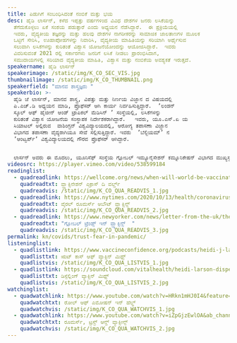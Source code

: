 ```yaml
---
title: ಪಿಡುಗಿಗೆ ಸಂಬಂಧಿಸಿದಂತೆ ನಂಬಿಕೆ ಮತ್ತು ಭಯ
desc: ಹೈಡಿ ಲಾರ್ಸನ್, ಕಳೆದ ಇಪ್ಪತ್ತು ವರ್ಷಗಳಿಂದ ವಿವಿಧ ದೇಶಗಳ ಜನರು ಲಸಿಕೆಯನ್ನು
  ತೆಗೆದುಕೊಳ್ಳಲು ಏಕೆ ಸಂಶಯ ಪಡುತ್ತಾರೆ ಎಂದು ಅಧ್ಯಯನ ನೆಡೆಸಿದ್ದಾರೆ.  ಈ ಪ್ರಕ್ರಿಯೆಯಲ್ಲಿ
  ಇವರು, ವೈದ್ಯಕೀಯ ತಜ್ಞರನ್ನು ಮತ್ತು ಹಲವು ದೇಶಗಳ ನಾಗರೀಕರನ್ನು ಸಾಮಾಜಿಕ ಜಾಲತಾಣಗಳ ಮೂಲಕ
  ಒಟ್ಟಿಗೆ ಸೇರಿಸಿ, ಊಹಾಪೋಹಗಳನ್ನು ನಿವಾರಿಸಿ, ವೈದ್ಯಕೀಯ ಮಾಹಿತಿಯನ್ನು ಸರಿಯಾಗಿ ಅರ್ಥೈಸುವ
  ಸಲುವಾಗಿ ಲಸಿಕೆಗಳನ್ನು ಕುರಿತಂತೆ ವಿಶ್ವಾಸ ಯೋಜನೆಯೋಂದನ್ನು ಆಯೋಜಿಸಿದ್ದಾರೆ.  ಇವರು
  ವಿವರಿಸುವಂತೆ 2021 ರಲ್ಲಿ ಸರ್ಕಾರಗಳು ಜನರಿಗೆ ಲಸಿಕೆ ನೀಡಲು ಪ್ರಾರಂಭಿಸಿದಾಗ,
  ಸಮುದಾಯಗಳಲ್ಲಿ ಸರಿಯಾದ ವೈದ್ಯಕೀಯ ಮಾಹಿತಿ, ವಿಶ್ವಾಸ ಮತ್ತು ನಂಬಿಕೆಯ ಅವಶ್ಯಕತೆ ಇರುತ್ತದೆ.
speakername: ಹೈಡಿ ಲಾರ್ಸನ್
speakerimage: /static/img/K_CO_SEC_VIS.jpg
thumbnailimage: /static/img/K_CO_THUMBNAIL.png
speakerfield: "ಮಾನವ ಶಾಸ್ತ್ರಜ್ಞರು "
speakerbio: >-
  ಹೈಡಿ ಜೆ ಲಾರ್ಸನ್, ಮಾನವ ಶಾಸ್ತ್ರ, ವಿಪತ್ತು ಮತ್ತು ನಿರ್ಣಯ ವಿಜ್ಞಾನ ದ ವಿಷಯದಲ್ಲಿ
  ಪಿ.ಎಚ್.ಡಿ ಅಧ್ಯಯನ ಮಾಡಿ, ಪ್ರೊಫೆಸರ್ ಆಗಿ ಕಾರ್ಯ ನಿರ್ವಹಿಸುತ್ತಿದ್ದಾರೆ.  ʼಲಂಡನ್‌
  ಸ್ಕೂಲ್‌ ಆಫ್‌ ಹೈಜೀನ್‌ ಆಂಡ್‌ ಟ್ರಾಪಿಕಲ್‌ ಮೆಡಿಸಿನ್‌ ʼ ಸಂಸ್ಥೆಯಲ್ಲಿ, ಲಸಿಕೆಗಳನ್ನು
  ಕುರಿತಂತೆ ವಿಶ್ವಾಸ ಯೋಜನೆಯ ಸಂಸ್ಥಾಪಕ ನಿರ್ದೇಶಕರಾಗಿದ್ದಾರೆ.   ಇವರು, ಯೂ.ಎಸ್.ಏ ಯ
  ಸಿಯಾಟಲ್‌ ಅಲ್ಲಿರುವ  ವಾಶಿಂಗ್ಟನ್‌ ವಿಶ್ವವಿದ್ಯಾಲಯದಲ್ಲಿ, ಆರೋಗ್ಯ ತಪಾಸಣಾ ವಿಜ್ಞಾನ
  ವಿಭಾಗದ ತಪಾಸಣಾ ವೈದ್ಯರಾಗಿಯೂ ಸೇವೆ ಸಲ್ಲಿಸುತ್ತಿದ್ದಾರೆ. ಇವರು  ʼಬೆಲ್ಜಿಯಮ್‌ʼ ನ
  ʼಆಂಟ್ವರ್ಪ್‌ʼ ವಿಶ್ವವಿದ್ಯಾಲಯದಲ್ಲಿ ಗೌರವ ಪ್ರೊಫೆಸರ್ ಆಗಿದ್ದಾರೆ.  


  ಲಾರ್ಸನ್ ಅವರು ಈ ಮೊದಲು, ಯೂನಿಸೆಫ್‌ ಸಂಸ್ಥೆಯ ಗ್ಲೋಬಲ್‌ ಇಮ್ಯೂನೈಸೇಶನ್‌ ಕಮ್ನೂನಿಕೇಷನ್‌ ವಿಭಾಗದ ಮುಖ್ಯಸ್ಥರಾಗಿ ʼಜಿ.ಏ.ವಿ.ಐʼ ಕಾರ್ಯಪಡೆಯ ಅಧ್ಯಕ್ಷರಾಗಿ ಸೇವೆ ಸಲ್ಲಿಸಿದ್ದಾರೆ. ಇವರು ವಿಶ್ವ ಆರೋಗ್ಯ ಸಂಸ್ಥೆಯ ʼಸೇಜ್‌ʼ ಕಾರ್ಯ ಸಮೂಹದಲ್ಲಿ ಲಸಿಕೆ ಹಿಂಜರಿಕೆಯನ್ನು ನಿವಾರಿಸಲು ಶ್ರಮ ವಹಿಸಿದ್ದಾರೆ. ಲಸಿಕೆ ಹಿಂಜರಿಕೆಯನ್ನು ಸಮಂಜಸವಾಗಿ ನಿವಾರಿಸಲು ವಿಶ್ವ ಆರೋಗ್ಯ ಸಂಸ್ಥೆಯಲ್ಲಿ ʼವಿ.ಸಿ.ಪಿʼ ಕೇಂದ್ರವಿದೆ.  ಸಾಮಾಜಿಕ ಮತ್ತು ರಾಜಕೀಯ ಹಸ್ತಕ್ಷೇಪವು ಸ್ವಾಸ್ಥ್ಯ ಸಂಬಂಧಿತ ನೀತಿಗಳ ಮೇಲೆ ಹೇಗೆ ಪ್ರಭಾವವನ್ನು ಉಂಟು ಮಾಡುತ್ತವೆ ಎಂಬ ವಿಷಯವನ್ನು ಕುರಿತಂತೆ ಅಧ್ಯಯನ ನೆಡೆಸಿದ್ದಾರೆ.  ತಪಾಸಣಾ ಪ್ರಕ್ರಿಯೆಯಿಂದ ಹಿಡಿದು, ಲಸಿಕೆ ನೀಡುವವರೆಗೆ ಎಲ್ಲ ಹಂತಗಳಲ್ಲೂ  ಎದುರಾಗುವ ತೊಂದರೆಗಳ ಮತ್ತು ಗಾಳಿ ಸುದ್ದಿಗಳ ನಿರ್ವಹಣೆ ಹಾಗೂ ಸಾರ್ವಜನಿಕ ವಿಶ್ವಾಸವನ್ನು ಯಾವ ಬಗೆಯಲ್ಲಿ ಗಳಿಸಬೇಕು ಎಂಬ ನಿಟ್ಟನಲ್ಲಿ ಪ್ರಮುಖವಾಗಿ ಸಂಶೋಧನೆ ನೆಡೆಸಿದ್ದಾರೆ.
videosrc: https://player.vimeo.com/video/538599184
readinglist:
  - quadreadlink: https://wellcome.org/news/when-will-world-be-vaccinated-against-covid-19
    quadreadtxt: ವ್ಹ್ಯಾಕ್ಸಿನೇಶನ್‌ ಎಕ್ರಾಸ್‌ ದಿ ವರ್ಲ್ಡ್‌
    quadreadvis: /static/img/K_CO_QUA_READVIS_1.jpg
  - quadreadlink: https://www.nytimes.com/2020/10/13/health/coronavirus-vaccine-hesitancy-larson.html
    quadreadtxt: ವೈರಲ್ ರೂಮರ್ಸ್‌ ಅಬೌಟ್ ‌ವ್ಹ್ಯಾಕ್ಸಿನ್ಸ್
    quadreadvis: /static/img/K_CO_QUA_READVIS_2.jpg
  - quadreadlink: https://www.newyorker.com/news/letter-from-the-uk/the-fight-against-vaccine-misinformation
    quadreadtxt: "ಗ್ಲೋಬಲ್ ಟ್ರೆಂಡ್ಸ್‌ ಇನ್‌ ವ್ಹ್ಯಾಕ್ಸಿನ್ಸ್  "
    quadreadvis: /static/img/K_CO_QUA_READVIS_3.jpg
permalink: kn/covids/trust-fear-in-pandemic/
listeninglist:
  - quadlistlink: https://www.vaccineconfidence.org/podcasts/heidi-j-larson-on-the-root-causes-of-vaccine-hesitancy
    quadlisttxt: ಋಟ್‌ ಕಾಸ್‌ ಆಫ್‌ ವ್ಯಾಕ್ಸಿನ್‌ ಮಿಥ್ಸ್
    quadlistvis: /static/img/K_CO_QUA_LISTVIS_1.jpg
  - quadlistlink: https://soundcloud.com/vitalhealth/heidi-larson-dispelling-vaccine-myths-in-the-covid-19-era
    quadlisttxt: ಡಿಸ್ಪೆಲ್ಲಿಂಗ್‌ ವ್ಯಾಕ್ಸಿನ್‌ ಮಿಥ್ಸ್
    quadlistvis: /static/img/K_CO_QUA_LISTVIS_2.jpg
watchinglist:
  - quadwatchlink: https://www.youtube.com/watch?v=HRkn1mHJ0I4&feature=emb_logo
    quadwatchtxt: ರೋಲ್‌ ಆಫ್‌ ಎಮೋಷನ್‌ ಇನ್‌ ಹೆಲ್ಥ್‌
    quadwatchvis: /static/img/K_CO_QUA_WATCHVIS_1.jpg
  - quadwatchlink: https://www.youtube.com/watch?v=iZpGjzEwlOA&ab_channel=TEDMED
    quadwatchtxt: ರೂಮರ್ಸ್‌, ಟ್ರಸ್ಟ್‌ ಆನ್ಡ್‌ ವ್ಯಾಕ್ಸೀನ್ಸ್
    quadwatchvis: /static/img/K_CO_QUA_WATCHVIS_2.jpg
---
```

